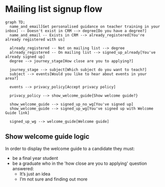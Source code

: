 # Mailing list signup flow

```mermaid
graph TD;
  name_and_email[Get personalised guidance on teacher training in your inbox] -- Doesn't exist in CRM --> degree[Do you have a degree?]
  name_and_email -- Exists in CRM --> already_registered[You're already registered with us]
  
  already_registered -- Not on mailing list --> degree
  already_registered -- On mailing list --> signed_up_already[You've already signed up]
  degree --> journey_stage[How close are you to applying?]
  
  journey_stage --> subject[Which subject do you want to teach?]
  subject --> events[Would you like to hear about events in your area?]
  
  events --> privacy_policy[Accept privacy policy]
  
  privacy_policy --> show_welcome_guide{Show welcome guide?}
  
  show_welcome_guide --> signed_up_no_wg[You've signed up]  
  show_welcome_guide --> signed_up_wg[You've signed up with Welcome Guide link]  
  
  signed_up_wg --> welcome_guide[Welcome guide]
```

## Show welcome guide logic

In order to display the welcome guide to a candidate they must:

* be a final year student
* be a graduate who in the 'how close are you to applying' question answered:
  * It’s just an idea
  * I’m not sure and finding out more
